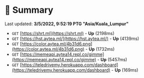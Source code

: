 # 📖 Summary
Last updated: **3/5/2022, 9:52:19 PTG "Asia/Kuala_Lumpur"**

- `GET` [https://shrt.ml](https://shrt.ml) - **Up** (2198ms)
- `GET` [https://hst.aytea.ml/](https://hst.aytea.ml/) - **Up** (4139ms)
- `GET` [https://color.aytea.ml/4b31d6.png](https://color.aytea.ml/4b31d6.png) - **Up** (1732ms)
- `GET` [https://memeapi.aytea14.repl.co/gimme](https://memeapi.aytea14.repl.co/gimme) - **Up** (5457ms)
- `GET` [https://teledrivemy.herokuapp.com/dashboard](https://teledrivemy.herokuapp.com/dashboard) - **Up** (169ms)
